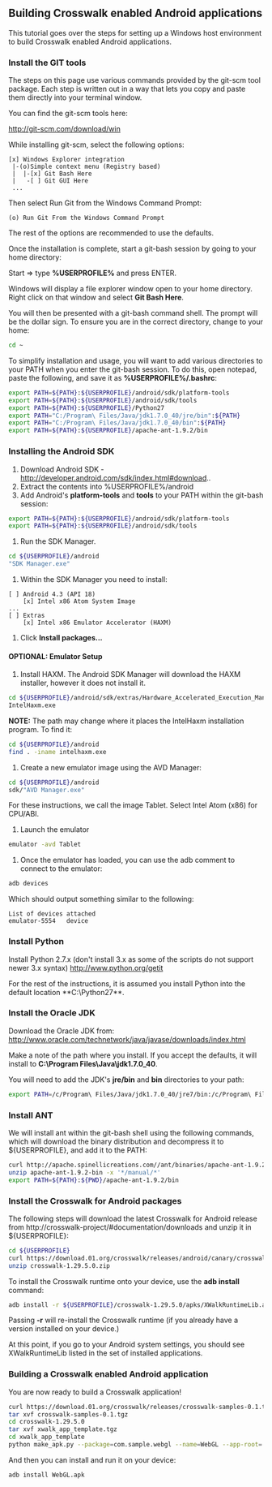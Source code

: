 ## Building Crosswalk enabled Android applications

This tutorial goes over the steps for setting up a Windows host environment to build Crosswalk enabled Android applications. 

### Install the GIT tools
The steps on this page use various commands provided by the git-scm tool package. Each step is written out in a way that lets you copy and paste them directly into your terminal window.

You can find the git-scm tools here:

http://git-scm.com/download/win

While installing git-scm, select the following options:

<!--img style='float:left' src='assets/integrate.png'-->
```
[x] Windows Explorer integration
 |-(o)Simple context menu (Registry based)
 |  |-[x] Git Bash Here
 |   -[ ] Git GUI Here
 ...
```

Then select Run Git from the Windows Command Prompt:
```
(o) Run Git From the Windows Command Prompt
```
<!--img style='float:left' src='assets/path.png'-->
The rest of the options are recommended to use the defaults.

Once the installation is complete, start a git-bash session by going to your home directory: 

<!--img style='float:left' src='assets/launch.png'-->
Start => type **%USERPROFILE%** and press ENTER. 

<!--img style='float:left' src='assets/gitbash.png'-->
Windows will display a file explorer window open to your home directory. Right click on that window and select **Git Bash Here**.

You will then be presented with a git-bash command shell. The prompt will be the dollar sign. To ensure you are in the correct directory, change to your home:
```bash
cd ~
```

To simplify installation and usage, you will want to add various directories to your PATH when you enter the git-bash session. To do this, open notepad, paste the following, and save it as **%USERPROFILE%/.bashrc**:
```bash
export PATH=${PATH}:${USERPROFILE}/android/sdk/platform-tools
export PATH=${PATH}:${USERPROFILE}/android/sdk/tools
export PATH=${PATH}:${USERPROFILE}/Python27
export PATH="C:/Program\ Files/Java/jdk1.7.0_40/jre/bin":${PATH}
export PATH="C:/Program\ Files/Java/jdk1.7.0_40/bin":${PATH}
export PATH=${PATH}:${USERPROFILE}/apache-ant-1.9.2/bin 
```

### Installing the Android SDK
1. Download Android SDK - http://developer.android.com/sdk/index.html#download..
1. Extract the contents into %USERPROFILE%/android
1. Add Android's **platform-tools** and **tools** to your PATH within the git-bash session:
```bash
export PATH=${PATH}:${USERPROFILE}/android/sdk/platform-tools
export PATH=${PATH}:${USERPROFILE}/android/sdk/tools
```

1. Run the SDK Manager.
```bash
cd ${USERPROFILE}/android
"SDK Manager.exe"
```
1. Within the SDK Manager you need to install:
```
[ ] Android 4.3 (API 18)
    [x] Intel x86 Atom System Image
...
[ ] Extras
    [x] Intel x86 Emulator Accelerator (HAXM)
```
1. Click **Install packages...**

#### OPTIONAL: Emulator Setup
1. Install HAXM. The Android SDK Manager will download the HAXM installer, however it does not install it.
```bash
cd ${USERPROFILE}/android/sdk/extras/Hardware_Accelerated_Execution_Manager
IntelHaxm.exe
```
**NOTE:** The path may change where it places the IntelHaxm installation program. To find it:
```bash
cd ${USERPROFILE}/android
find . -iname intelhaxm.exe
```

1. Create a new emulator image using the AVD Manager:
```bash
cd ${USERPROFILE}/android
sdk/"AVD Manager.exe"
```
<!--img style='float:left' src='assets/emulator.png'-->
For these instructions, we call the image Tablet. Select Intel Atom (x86) for CPU/ABI.

1. Launch the emulator
```bash
emulator -avd Tablet
```

1. Once the emulator has loaded, you can use the adb comment to connect to the emulator:
```bash
adb devices
```
Which should output something similar to the following:
```
List of devices attached
emulator-5554   device
```

### Install Python
Install Python 2.7.x (don't install 3.x as some of the scripts do not support newer 3.x syntax)
http://www.python.org/getit

For the rest of the instructions, it is assumed you install Python into the default location **C:\Python27\**.

### Install the Oracle JDK
Download the Oracle JDK from:
http://www.oracle.com/technetwork/java/javase/downloads/index.html

Make a note of the path where you install. If you accept the defaults, it will install to **C:\Program Files\Java\jdk1.7.0_40**.

You will need to add the JDK's **jre/bin** and **bin** directories to your path:
```bash
export PATH=/c/Program\ Files/Java/jdk1.7.0_40/jre7/bin:/c/Program\ Files/Java/jdk1.7.0_40/bin:${PATH}
```

### Install ANT
We will install ant within the git-bash shell using the following commands, which will download the binary distribution and decompress it to ${USERPROFILE}, and add it to the PATH:
```bash
curl http://apache.spinellicreations.com//ant/binaries/apache-ant-1.9.2-bin.zip -o apache-ant-1.9.2-bin.zip
unzip apache-ant-1.9.2-bin -x '*/manual/*'
export PATH=${PATH}:${PWD}/apache-ant-1.9.2/bin
```

### Install the Crosswalk for Android packages
The following steps will download the latest Crosswalk for Android release from http://crosswalk-project/#documentation/downloads and unzip it in ${USERPROFILE}:
```bash
cd ${USERPROFILE}
curl https://download.01.org/crosswalk/releases/android/canary/crosswalk-1.29.5.0.zip -o crosswalk-1.29.5.0.zip
unzip crosswalk-1.29.5.0.zip
```

To install the Crosswalk runtime onto your device, use the **adb install** command:
```bash
adb install -r ${USERPROFILE}/crosswalk-1.29.5.0/apks/XWalkRuntimeLib.apk 
```
Passing **-r** will re-install the Crosswalk runtime (if you already have a version installed on your device.)

At this point, if you go to your Android system settings, you should see XWalkRuntimeLib listed in the set of installed applications.

### Building a Crosswalk enabled Android application
You are now ready to build a Crosswalk application!
```bash
curl https://download.01.org/crosswalk/releases/crosswalk-samples-0.1.tgz -o crosswalk-samples-0.1.tgz
tar xvf crosswalk-samples-0.1.tgz
cd crosswalk-1.29.5.0
tar xvf xwalk_app_template.tgz
cd xwalk_app_template
python make_apk.py --package=com.sample.webgl --name=WebGL --app-root=../../samples/webgl --app-local-path=index.html
```
And then you can install and run it on your device:
```bash
adb install WebGL.apk
```